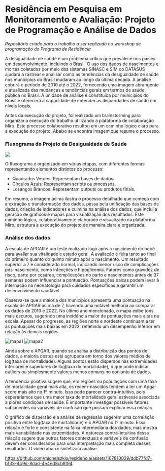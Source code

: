 # Residência em Pesquisa em Monitoramento e Avaliação: Projeto de Programação e Análise de Dados

_Repositório criado para o trabalho a ser realizado no workshop de programação do Programa de Residência_

A desigualdade de saúde é um problema crítico que prevalece nos países em desenvolvimento, incluindo o Brasil. O uso dos dados de nascimentos e mortes coletados por meio dos sistemas SINASC e SIM do DATASUS ajudará a rastrear e analisar como as tendências da desigualdade de saúde nos municípios do Brasil mudaram ao longo da última década. A análise cobrirá o período de 2010 até o 2022, fornecendo uma imagem abrangente e atualizada das mudanças e tendências gerais em termos de saúde pública no Brasil. A unidade de análise é constituída por municípios do Brasil e oferecerá a capacidade de entender as disparidades de saúde em níveis locais.

Antes da execução do projeto, foi realizado um brainstorming para organizar a execução do trabalho utilizando a plataforma de colaboração Miro. Este processo colaborativo resultou em um caminho lógico claro para a execução do projeto. Abaixo se encontra imagem que resume o processo.

### Fluxograma do Projeto de Desigualdade de Saúde
![](https://github.com/michelszklo/residencia/assets/167810039/571a2096-25f7-4314-8297-401aa149dcc2)

O fluxograma é organizado em várias etapas, com diferentes formas representando elementos distintos do processo:

- Quadrados Verdes: Representam bases de dados.
- Círculos Azuis: Representam scripts ou processos.
- Losangos Brancos: Representam outputs ou produtos finais.

Em resumo, a imagem acima ilustra o processo detalhado que começa com a extração e transformação dos dados, passa pela unificação das bases de dados, criação de indicadores e culmina na análise dos dados, que inclui a geração de gráficos e mapas para visualização dos resultados. Este caminho lógico, colaborativamente elaborado e visualizado na plataforma Miro, estrutura a execução do projeto de maneira clara e organizada.

### Análise dos dados

A escala de APGAR é um teste realizado logo após o nascimento do bebê para avaliar sua vitalidade e estado geral. A avaliação é feita tanto ao final do primeiro quanto do quinto minuto após o nascimento. Um resultado superior a 7 é considerado normal, indicando menor risco de complicações pós-nascimento, como infecções e hipoglicemia. Fatores como gravidez de risco, parto por cesárea, complicações no parto e nascimentos antes de 37 semanas podem influenciar a pontuação. Pontuações baixas podem levar à internação na neonatologia para cuidados específicos e garantir um desenvolvimento saudável.

Observa-se que a maioria dos municípios apresenta uma pontuação na escala de APGAR acima de 7, havendo uma notável melhoria ao comparar os dados de 2010 e 2022. No último ano mencionado, o mapa exibe tons mais escuros, sugerindo uma incidência maior de pontuações mais altas na escala. Apesar do progresso, as regiões norte e nordeste continuam a ter as pontuações mais baixas em 2022, refletindo um desempenho inferior em relação às demais regiões.


![mapa1](https://github.com/michelszklo/residencia/assets/167810039/20c05910-eca7-4d3d-ab7b-0896edec046a)
![mapa2](https://github.com/michelszklo/residencia/assets/167810039/979100e6-2137-47e6-8bc2-f276a2ad01e1)

Ainda sobre o APGAR, quando se analisa a distribuição dos pontos de dados, a maioria destes está agrupada em torno dos valores médios de log(taxa de mortalidade). Alguns pontos estão dispersos nas extremidades inferiores e superiores de log(taxa de mortalidade), o que pode indicar outliers ou simplesmente valores menos comuns no conjunto de dados.

A tendência positiva sugere que, em regiões ou populações com uma taxa de mortalidade geral mais alta, os recém-nascidos tendem a ter um Apgar score mais alto no 1º minuto. Isso pode parecer contra-intuitivo, pois esperaríamos que uma maior taxa de mortalidade geral estivesse associada a piores condições de saúde. É importante investigar possíveis fatores subjacentes ou variáveis de confusão que possam explicar essa relação.

O gráfico de dispersão e a análise de regressão sugerem uma correlação positiva entre log(taxa de mortalidade) e o APGAR no 1º minuto. Essa relação é forte e consistente na faixa intermediária dos dados, mas mostra mais variabilidade nas extremidades. A natureza contra-intuitiva dessa relação sugere que outros fatores contextuais e variáveis de confusão devem ser considerados para uma interpretação mais completa desses resultados. O vídeo abaixo sintetiza a análise.

https://github.com/michelszklo/residencia/assets/167810039/ddb77fd7-b133-4b9d-8dad-4e4ed8cb8f94
